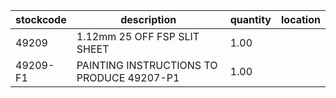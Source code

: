 |stockcode|description|quantity|location|
|---------|-----------|--------|--------|
|49209|1.12mm 25 OFF FSP SLIT SHEET|1.00||
|49209-F1|PAINTING INSTRUCTIONS TO PRODUCE 49207-P1|1.00||
